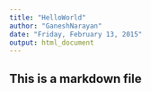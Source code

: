 ```yaml
---
title: "HelloWorld"
author: "GaneshNarayan"
date: "Friday, February 13, 2015"
output: html_document
---
```

## This is a markdown file